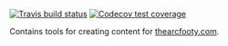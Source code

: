 
<!-- badges: start -->

[![Travis build
status](https://travis-ci.org/MattCowgill/arcfooty.svg?branch=master)](https://travis-ci.org/MattCowgill/arcfooty)
[![Codecov test
coverage](https://codecov.io/gh/MattCowgill/arcfooty/branch/master/graph/badge.svg)](https://codecov.io/gh/MattCowgill/arcfooty?branch=master)
<!-- badges: end -->

<!-- README.md is generated from README.Rmd. Please edit that file -->

Contains tools for creating content for
[thearcfooty.com](thearcfooty.com).
